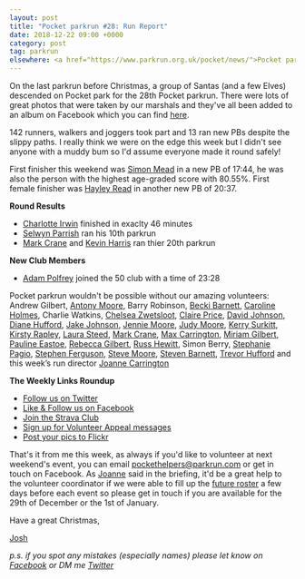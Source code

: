 ```yaml
---
layout: post
title: "Pocket parkrun #28: Run Report"
date: 2018-12-22 09:00 +0000
category: post
tag: parkrun
elsewhere: <a href="https://www.parkrun.org.uk/pocket/news/">Pocket parkrun</a>
---
```


On the last parkrun before Christmas, a group of Santas (and a few Elves) descended on Pocket park for the 28th Pocket parkrun. There were lots of great photos that were taken by our marshals and they've all been added to an album on Facebook which you can find [here](https://www.facebook.com/media/set/?set=a.1108425302660799&type=1&l=5bb1eecf5d).

142 runners, walkers and joggers took part and 13 ran new PBs despite the slippy paths. I really think we were on the edge this week but I didn't see anyone with a muddy bum so I'd assume everyone made it round safely!

First finisher this weekend was [Simon Mead](http://www.parkrun.org.uk/results/athleteresultshistory/?athleteNumber=158937) in a new PB of 17:44, he was also the person with the highest age-graded score with 80.55%. First female finisher was [Hayley Read](http://www.parkrun.org.uk/results/athleteresultshistory/?athleteNumber=4680863) in another new PB of 20:37.

**Round Results**

*   [Charlotte Irwin](http://www.parkrun.org.uk/results/athleteresultshistory/?athleteNumber=632260) finished in exaclty 46 minutes
*   [Selwyn Parrish](http://www.parkrun.org.uk/results/athleteresultshistory/?athleteNumber=2468186) ran his 10th parkrun
*   [Mark Crane](http://www.parkrun.org.uk/results/athleteresultshistory/?athleteNumber=4072444) and [Kevin Harris](http://www.parkrun.org.uk/results/athleteresultshistory/?athleteNumber=4748561) ran thier 20th parkrun

**New Club Members**

*   [Adam Polfrey](http://www.parkrun.org.uk/results/athleteresultshistory/?athleteNumber=2059550) joined the 50 club with a time of 23:28

Pocket parkrun wouldn't be possible without our amazing volunteers: Andrew Gilbert, [Antony Moore](http://www.parkrun.org.uk/results/athleteresultshistory/?athleteNumber=2865977), Barry Robinson, [Becki Barnett](http://www.parkrun.org.uk/results/athleteresultshistory/?athleteNumber=4161773), [Caroline Holmes](http://www.parkrun.org.uk/results/athleteresultshistory/?athleteNumber=415657), Charlie Watkins, [Chelsea Zwetsloot](http://www.parkrun.org.uk/results/athleteresultshistory/?athleteNumber=2107075), [Claire Price](http://www.parkrun.org.uk/results/athleteresultshistory/?athleteNumber=2025784), [David Johnson](http://www.parkrun.org.uk/results/athleteresultshistory/?athleteNumber=1368477), [Diane Hufford](http://www.parkrun.org.uk/results/athleteresultshistory/?athleteNumber=340498), [Jake Johnson](http://www.parkrun.org.uk/results/athleteresultshistory/?athleteNumber=2858555), [Jennie Moore](http://www.parkrun.org.uk/results/athleteresultshistory/?athleteNumber=2779626), [Judy Moore](http://www.parkrun.org.uk/results/athleteresultshistory/?athleteNumber=1787546), [Kerry Surkitt](http://www.parkrun.org.uk/results/athleteresultshistory/?athleteNumber=693485), [Kirsty Rapley](http://www.parkrun.org.uk/results/athleteresultshistory/?athleteNumber=3452167), [Laura Steed](http://www.parkrun.org.uk/results/athleteresultshistory/?athleteNumber=653409), [Mark Crane](http://www.parkrun.org.uk/results/athleteresultshistory/?athleteNumber=4072444), [Max Carrington](http://www.parkrun.org.uk/results/athleteresultshistory/?athleteNumber=512408), [Miriam Gilbert](http://www.parkrun.org.uk/results/athleteresultshistory/?athleteNumber=3757382), [Pauline Eastoe](http://www.parkrun.org.uk/results/athleteresultshistory/?athleteNumber=478944), [Rebecca Gilbert](http://www.parkrun.org.uk/results/athleteresultshistory/?athleteNumber=3460352), [Russ Hewitt](http://www.parkrun.org.uk/results/athleteresultshistory/?athleteNumber=2606230), Simon Berry, [Stephanie Pagio](http://www.parkrun.org.uk/results/athleteresultshistory/?athleteNumber=4751203), [Stephen Ferguson](http://www.parkrun.org.uk/results/athleteresultshistory/?athleteNumber=190582), [Steve Moore](http://www.parkrun.org.uk/results/athleteresultshistory/?athleteNumber=1771782), [Steven Barnett](http://www.parkrun.org.uk/results/athleteresultshistory/?athleteNumber=4179392), [Trevor Hufford](http://www.parkrun.org.uk/results/athleteresultshistory/?athleteNumber=339748) and this week’s run director [Joanne Carrington](http://www.parkrun.org.uk/results/athleteresultshistory/?athleteNumber=181580)

**The Weekly Links Roundup**

*   [Follow us on Twitter](https://twitter.com/pocketparkrun)
*   [Like & Follow us on Facebook](https://www.facebook.com/pocketparkrun/)
*   [Join the Strava Club](https://www.strava.com/clubs/pocketparkrun)
*   [Sign up for Volunteer Appeal messages](https://www.parkrun.com/runner/opt-ins/?Country=UK)
*   [Post your pics to Flickr](https://www.flickr.com/groups/pocket-parkrun/)

That's it from me this week, as always if you'd like to volunteer at next weekend's event, you can email [pockethelpers@parkrun.com](mailto:pockethelpers@parkrun.com) or get in touch on Facebook. As [Joanne](http://www.parkrun.org.uk/results/athleteresultshistory/?athleteNumber=181580) said in the briefing, it'd be a great help to the volunteer coordinator if we were able to fill up the [future roster](http://www.parkrun.org.uk/pocket/futureroster/) a few days before each event so please get in touch if you are available for the 29th of December or the 1st of January.

Have a great Christmas,

[Josh](http://www.parkrun.org.uk/results/athleteresultshistory/?athleteNumber=4196740)

_p.s. if you spot any mistakes (especially names) please let know on [Facebook](https://www.facebook.com/pocketparkrun/posts/1108695465967116) or DM me [Twitter](https://twitter.com/_Josh_justJosh)_
